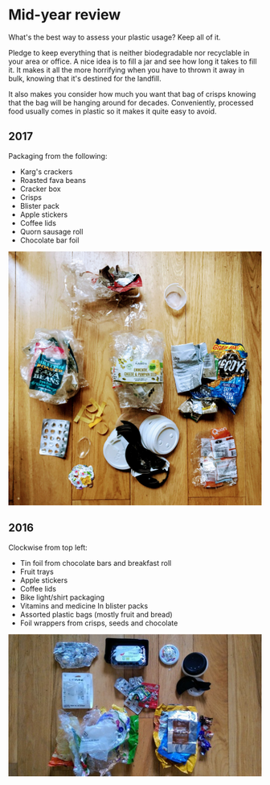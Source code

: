 # Mid-year review

What's the best way to assess your plastic usage? Keep all of it.

Pledge to keep everything that is neither biodegradable nor recyclable in your
area or office. A nice idea is to fill a jar and see how long it takes to fill
it. It makes it all the more horrifying when you have to thrown it away in bulk,
knowing that it's destined for the landfill.

It also makes you consider how much you want that bag of crisps knowing that the
bag will be hanging around for decades. Conveniently, processed food usually
comes in plastic so it makes it quite easy to avoid.

## 2017

Packaging from the following:
- Karg's crackers
- Roasted fava beans
- Cracker box
- Crisps
- Blister pack
- Apple stickers
- Coffee lids
- Quorn sausage roll
- Chocolate bar foil

![](images/zero-waste-review-2017-1.jpg)

## 2016

Clockwise from top left:
- Tin foil from chocolate bars and breakfast roll
- Fruit trays
- Apple stickers
- Coffee lids
- Bike light/shirt packaging
- Vitamins and medicine In blister packs
- Assorted plastic bags (mostly fruit and bread)
- Foil wrappers from crisps, seeds and chocolate

![](images/zero-waste-review-2016-2.jpg)

